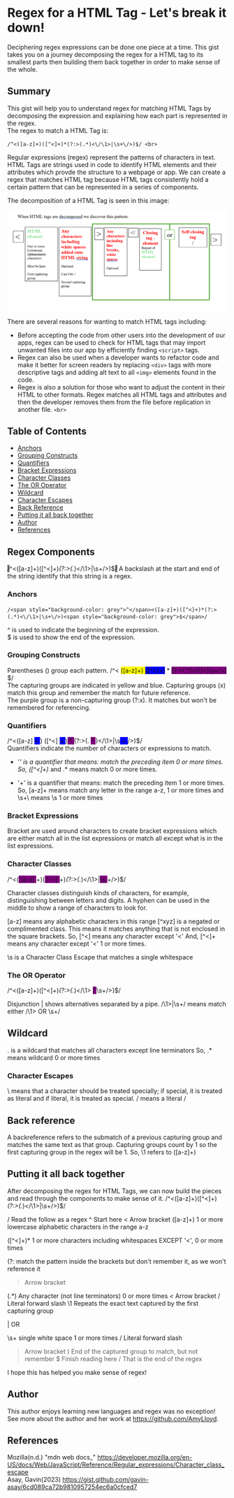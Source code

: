 # Regex for a HTML Tag - Let's break it down!
Deciphering regex expressions can be done one piece at a time. This gist takes you on a journey decomposing the regex for a HTML tag to its smallest parts then building them back together in order to make sense of the whole.

## Summary

This gist will help you to understand regex for matching HTML Tags by decomposing the expression and explaining how each part is represented in the regex. <br>
The regex to match a HTML Tag is: 

    /^<([a-z]+)([^<]+)*(?:>(.*)<\/\1>|\s+\/>)$/ <br>

Regular expressions (regex) represent the patterns of characters in text. HTML Tags are strings used in code to identify HTML elements and their attributes which provde the structure to a webpage or app. We can create a regex that matches HTML tag because HTML tags consistently hold a certain pattern that can be represented in a series of components.<br>

The decomposition of a HTML Tag is seen in this image:

![Decomposed HTML Tag](./images/Decomposed%20HTML%20Tag%20.png)

There are several reasons for wanting to match HTML tags including: 
- Before accepting the code from other users into the development of our apps, regex can be used to check for HTML tags that may import unwanted files into our app by efficiently finding `<script>` tags. 
- Regex can also be used when a developer wants to refactor code and make it better for screen readers by replacing `<div>` tags with more descriptive tags and adding alt text to all `<img>` elements found in the code. 
- Regex is also a solution for those who want to adjust the content in their HTML to other formats. Regex matches all HTML tags and attributes and then the developer removes them from the file before replication in another file. `<br>`


## Table of Contents

- [Anchors](#anchors)
- [Grouping Constructs](#grouping-constructs)
- [Quantifiers](#quantifiers)
- [Bracket Expressions](#bracket-expressions)
- [Character Classes](#character-classes)
- [The OR Operator](#the-or-operator)
- [Wildcard](#the-wildcard)
- [Character Escapes](#character-escapes)
- [Back Reference](#back-reference)
- [Putting it all back together](#putting-it-all-back-together)
- [Author](#author)
- [References](#references)


## Regex Components

<span style="background-color: grey">/</span>^<([a-z]+)([^<]+)*(?:>(.*)<\/\1>|\s+\/>)$<span style="background-color: grey">/</span>
A backslash at the start and end of the string identify that this string is a regex. 

### Anchors
    /<span style="background-color: grey">^</span><([a-z]+)([^<]+)*(?:>(.*)<\/\1>|\s+\/>)<span style="background-color: grey">$</span>/

^ is used to indicate the beginning of the expression.<br>
$ is used to show the end of the expression.

### Grouping Constructs
Parentheses () group each pattern. 
/^< <span style="background-color: yellow"> ([a-z]+) </span> <span style="background-color: blue"> ([^<]+)</span> * <span style="background-color: purple"> (?:>(.*)<\/\1>|\s+\/>) </span> $/
<br>
The capturing groups are indicated in yellow and blue. Capturing groups (x) match this group and remember the match for future reference.
<br>
The purple group is a non-capturing group (?:x). It matches but won't be remembered for referencing.<br>

### Quantifiers
/^<([a-z] <span style="background-color: blue"> + </span>) ([^<] <span style="background-color: blue"> + </span> )<span style="background-color: purple"> * </span> (?:>(. <span style="background-color: purple"> * </span> )<\/\1>|\s<span style="background-color: blue"> + </span> \/>)$/ <br>
Quantifiers indicate the number of characters or expressions to match.

- '*' is a quantifier that means: match the preceding item 0 or more times. 
So, ([^<]+)* and .* means match 0 or more times.

- '+' is a quantifier that means: match the preceding item 1 or more times.
So, [a-z]+ means match any letter in the range a-z, 1 or more times and \s+\ means \s 1 or more times

### Bracket Expressions
Bracket are used around characters to create bracket expressions which are either match all in the list expressions or match all except what is in the list expressions. 

### Character Classes

/^<(<span style="background-color: purple"> [a-z] </span> +)(<span style="background-color: purple"> [^<] </span> +)*(?:>(.*)<\/\1>|<span style="background-color: purple">\s </span> +\/>)$/ <br>

Character classes distinguish kinds of characters, for example, distinguishing between letters and digits.
A hyphen can be used in the middle to show a range of characters to look for.

[a-z] means any alphabetic characters in this range 
[^xyz] is a negated or complimented class. This means it matches anything that is not enclosed in the square brackets.
So, [^<] means any character except '<'
And, [^<]+ means any character except '<' 1 or more times.

\s is a Character Class Escape that matches a single whitespace

### The OR Operator

 /^<([a-z]+)([^<]+)*(?:>(.*)<\/\1> <span style="background-color: purple"> | </span> \s+\/>)$/ 
 
Disjunction | shows alternatives separated by a pipe. 
\/\1>|\s+\/ means match either \/\1> OR \s+\/

## Wildcard
. is a wildcard that matches all characters except line terminators
So, .* means wildcard 0 or more times

### Character Escapes
\ means that a character should be treated specially; if special, it is treated as literal and if literal, it is  treated as special.
\/ means a literal /

## Back reference 
A backreference refers to the submatch of a previous capturing group and matches the same text as that group. Capturing groups count by 1 so the first capturing group in the regex will be 1. 
So, \1 refers to ([a-z]+)

## Putting it all back together
After decomposing the regex for HTML Tags, we can now build the pieces and read through the components to make sense of it. 
    /^<([a-z]+)([^<]+)*(?:>(.*)<\/\1>|\s+\/>)$/

/ Read the follow as a regex
^ Start here
< Arrow bracket
([a-z]+) 1 or more lowercase alphabetic characters in the range a-z

([^<]+)* 1 or more characters including whitespaces EXCEPT '<', 0 or more times

(?: match the pattern inside the brackets but don't remember it, as we won't reference it
> Arrow bracket

(.*) Any character (not line terminators) 0 or more times
< Arrow bracket
\/ Literal forward slash
\1 Repeats the exact text captured by the first capturing group
>
| OR

\s+ single white space 1 or more times
\/ Literal forward slash
> Arrow bracket
) End of the captured group to match, but not remember
$ Finish reading here
/ That is the end of the regex

I hope this has helped you make sense of regex!

## Author

This author enjoys learning new languages and regex was no exception! See more about the author and her work at https://github.com/AmyLloyd.

## References

Mozilla(n.d.) "mdn web docs_" https://developer.mozilla.org/en-US/docs/Web/JavaScript/Reference/Regular_expressions/Character_class_escape <br>
Asay, Gavin(2023) https://gist.github.com/gavin-asay/6cd089ca72b9810957254ec6a0cfced7


